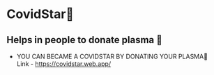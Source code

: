 # CovidStar🌟
## Helps in people to donate plasma 💉

- YOU CAN BECAME A COVIDSTAR BY DONATING YOUR PLASMA💉 <br>
Link - https://covidstar.web.app/
